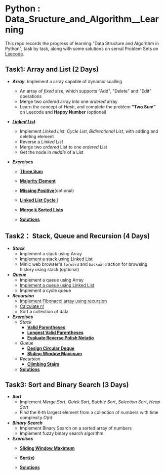 # Python : Data_Sructure_and_Algorithm__Learning

This repo records the progress of learning "Data Structure and Algorithm in Python", task by task, along with some solutions on serval Problem Sets on [Leecode](https://leetcode-cn.com/profile/points/).


## Task1: Array and List (2 Days)  
- ***Array***:  Implement a array capable of dynamic scalling
  -  An array of *fixed* size, which supports "Add", "Delete" and "Edit" operations
  -  Merge two *ordered* array into one *ordered* array
  -  Learn the concept of *Hash*, and complete the problem **"Two Sum"** on Leecode and **Happy Number** (optional)
  
- ***[Linked List](https://github.com/Pyabecedarian/Data_Sructure-Algorithm__Learning/blob/master/task1/LinkedList.py)***:
  -  Implement *Linked List*, *Cycle List*, *Bidirectional List*, with adding and deleting element
  -  Reverse a *Linked List*
  -  Merge two *ordered* List to one *ordered* List
  -  Get the node in *middle* of a List
  
- ***Exercises***
  - **[Three Sum](https://leetcode.com/problems/3sum/)**
  - **[Majority Element](https://leetcode.com/problems/majority-element/)**
  - **[Missing Positive](https://leetcode.com/problems/first-missing-positive/)**(optional)
  - **[Linked List Cycle I](https://leetcode.com/problems/linked-list-cycle/)**
  - **[Merge k Sorted Lists](https://leetcode.com/problems/merge-k-sorted-lists/)**

  - **[Solutions](xxx)**

## Task2： Stack, Queue and Recursion (4 Days)
- ***Stack***
  - Implement a stack using Array
  - [Implement a stack using Linked List](https://github.com/Pyabecedarian/Data_Sructure-Algorithm__Learning/blob/master/task2/stack.py)
  - Minic web browser's `forward` and `backward` action for browsing history using stack (optional)
- ***Queue***
  - Implement a queue using Array
  - [Implement a queue using Linked List](https://github.com/Pyabecedarian/Data_Sructure-Algorithm__Learning/blob/master/task2/queue.py)
  - Implement a cycle queue
- ***Recursion***
  - [Implement Fibonacci array using recursion](https://github.com/Pyabecedarian/Data_Sructure-Algorithm__Learning/blob/master/task2/fibonacci.py)
  - [Calculate n!](https://github.com/Pyabecedarian/Data_Sructure-Algorithm__Learning/blob/master/task2/calc_n_fac.py)
  - Sort a collection of data
- ***Exercises***
  - *Stack*
    - **[Valid Parentheses](https://leetcode.com/problems/valid-parentheses/)**
    - **[Longest Valid Parentheses](https://leetcode.com/problems/longest-valid-parentheses/)**
    - **[Evaluate Reverse Polish Notatio](https://leetcode.com/problems/evaluate-reverse-polish-notation/)**
  - *Queue*
    - **[Design Circular Deque](https://leetcode.com/problems/design-circular-deque/)**
    - **[Sliding Window Maximum](https://leetcode.com/problems/sliding-window-maximum/)**
  - *Recursion*
    - **[Climbing Stairs](https://leetcode.com/problems/climbing-stairs/)**
  - **[Solutions](https://github.com/Pyabecedarian/Data_Sructure-Algorithm__Learning/tree/master/excersices/task2)**
  
## Task3: Sort and Binary Search (3 Days)
- ***Sort***
  - Implement *Merge Sort*, *Quick Sort*, *Bubble Sort*, *Selection Sort*, *Heap Sort*
  - Find the K-th largest element from a collection of numbers with time complexity *O(n)*
- ***Binary Search***
  - Implement Binary Search on a sorted array of numbers
  - Implement fuzzy binary search algorithm
- ***Exercises***
  - **[Sliding Window Maximum](https://leetcode.com/problems/sliding-window-maximum/)**
  - **[Sqrt(x)](https://leetcode.com/problems/sqrtx/)**
  
  - **[Solutions](xx)**
